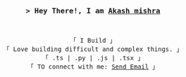 
<h3 align="center">
        <samp>&gt; Hey There!, I am
                <b><a target="_blank" href="https://github.com/mak650650">Akash mishra</a></b>
        </samp>
</h3>


<br/>
<p align="center">
        <!-- Organisation  -->
        <samp>
                「 I Build 」
                <br>
                「 Love building difficult and complex things. 」
                <br>
                 「 .ts  | .py | .js | .tsx  」
                <br>
                「 TO connect with me: <a href = "mailto: akashmishraX1@gmail.com">Send Email</a>  」
        </samp>
</p>
